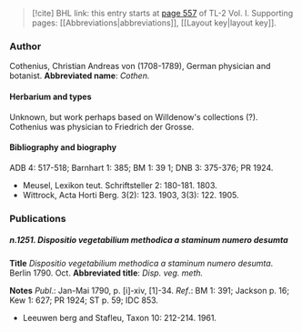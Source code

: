 > [!cite] BHL link: this entry starts at [page 557](https://www.biodiversitylibrary.org/page/33120688) of TL-2 Vol. I.
> Supporting pages: [[Abbreviations|abbreviations]], [[Layout key|layout key]].

### Author

Cothenius, Christian Andreas von (1708-1789), German physician and botanist. 
**Abbreviated name**: *Cothen.*

#### Herbarium and types

Unknown, but work perhaps based on Willdenow's collections (?). Cothenius was physician to Friedrich der Grosse.

#### Bibliography and biography

ADB 4: 517-518; Barnhart 1: 385; BM 1: 39 1; DNB 3: 375-376; PR 1924.
- Meusel, Lexikon teut. Schriftsteller 2: 180-181. 1803.
- Wittrock, Acta Horti Berg. 3(2): 123. 1903, 3(3): 122. 1905.

### Publications

##### n.1251. Dispositio vegetabilium methodica a staminum numero desumta

**Title**
*Dispositio vegetabilium methodica a staminum numero desumta*. Berlin 1790. Oct.
**Abbreviated title**: *Disp. veg. meth.*

**Notes**
*Publ*.: Jan-Mai 1790, p. \[i\]-xiv, \[1\]-34.
*Ref*.: BM 1: 391; Jackson p. 16; Kew 1: 627; PR 1924; ST p. 59; IDC 853.
- Leeuwen berg and Stafleu, Taxon 10: 212-214. 1961.

